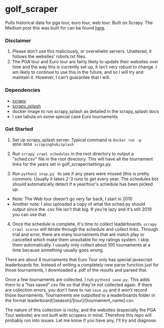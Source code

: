 # golf_scraper
Pulls historical data for pga tour, euro tour, web tour. Built on Scrapy. The Medium post this was built for can be found [here](https://medium.com/@BlakeAtkinson/rating-sports-teams-maximizing-a-generic-system-772144574a07?postPublishedType=initial).

### Disclaimer
1. Please don't use this maliciously, or overwhelm servers. Unaltered, it follows the websites' robots.txt files.
2. The PGA tour and Euro tour are fairly likely to update their websites over time and the way this is currently set up, it isn't very robust to change. I am likely to continue to use this in the future, and so I will try and maintain it. However, I can't guarantee that I will.

### Dependencies
* [scrapy](https://docs.scrapy.org/en/latest/)
* [scrapy_splash](https://github.com/scrapy-plugins/scrapy-splash)
* docker image to run scrapy_splash as detailed in the scrapy_splash docs
* I use tabula on some special case Euro tournaments

### Get Started

1. Set up scrapy_splash server. Typical command is ``` docker run -p 8050:8050 scrapinghub/splash ```

2. Run ``` scrapy crawl schedules ``` in the root directory to output a "sched.csv" file in the root directory. This will have all the tournament links for the years set in golf_scraper/settings.py.

3. Run ``` python3 insp.py  ``` to see if any years were missed (this is pretty common). Usually it takes 2-3 runs to get every year. The schedules bot should automatically detect if a year/tour's schedule has been picked up.

* Note: The Web tour doesn't go very far back, I start in 2010
* Another note: I also uploaded a copy of what the sched.py should output since the .csv file isn't that big. If you're lazy and it's still 2019 you can use that

4. Once the schedule is complete, it's time to collect leaderboards. ```scrapy crawl scores``` will iterate through the schedule and collect links. Through trial and error, there are many tournaments that are match play or cancelled which make them unsuitable for my ratings system. I skip them automatically. I usually only collect about 100 tournaments at a time because something usually goes wrong.

There are about 8 tournaments that Euro Tour only has special javascript leaderboards for. Instead of writing a completely new parse function just for those tournaments, I downloaded a .pdf of the results and parsed that.

Once a few tournaments are collected, I run ```python3 save.py```. This adds them to a "has saved" csv file so that they're not collected again. If there are collection errors, you don't have to run ```save.py``` and it won't record those tournaments. Tournaments are outputted to a leaderboards folder in the format leaderboard/[season]/[tour]/[tournament_name].csv.

The nature of this collection is rocky, and the websites (especially the PGA Tour website)  are not built with scrapers in mind. Therefore this repo will probably run into issues. Let me know if you have any, I'll try and diagnose.

<!-- end -->

